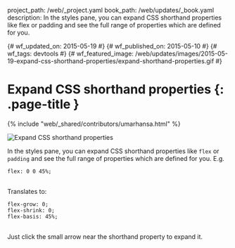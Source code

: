 project_path: /web/_project.yaml book_path: /web/updates/_book.yaml description: In the styles pane, you can expand CSS shorthand properties like flex or padding and see the full range of properties which are defined for you.

{# wf_updated_on: 2015-05-19 #} {# wf_published_on: 2015-05-10 #} {# wf_tags: devtools #} {# wf_featured_image: /web/updates/images/2015-05-19-expand-css-shorthand-properties/expand-shorthand-properties.gif #}

# Expand CSS shorthand properties {: .page-title }

{% include "web/_shared/contributors/umarhansa.html" %}

<img src="/web/updates/images/2015-05-19-expand-css-shorthand-properties/expand-shorthand-properties.gif" alt="Expand CSS shorthand properties" />

In the styles pane, you can expand CSS shorthand properties like `flex` or `padding` and see the full range of properties which are defined for you. E.g.

<pre><code>flex: 0 0 45%;
</code>
</pre>

Translates to:

<pre><code>flex-grow: 0;
flex-shrink: 0;
flex-basis: 45%;
</code>
</pre>

Just click the small arrow near the shorthand property to expand it.